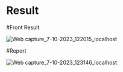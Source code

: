 # Result

#Front Result

![Web capture_7-10-2023_122015_localhost](https://github.com/rohitch2244/Result/assets/145866941/c16ee57e-5612-471b-bafb-45be0b876f79)

#Report

![Web capture_7-10-2023_123146_localhost](https://github.com/rohitch2244/Result/assets/145866941/b98160e5-edd3-424f-b0ce-2665027a867d)
